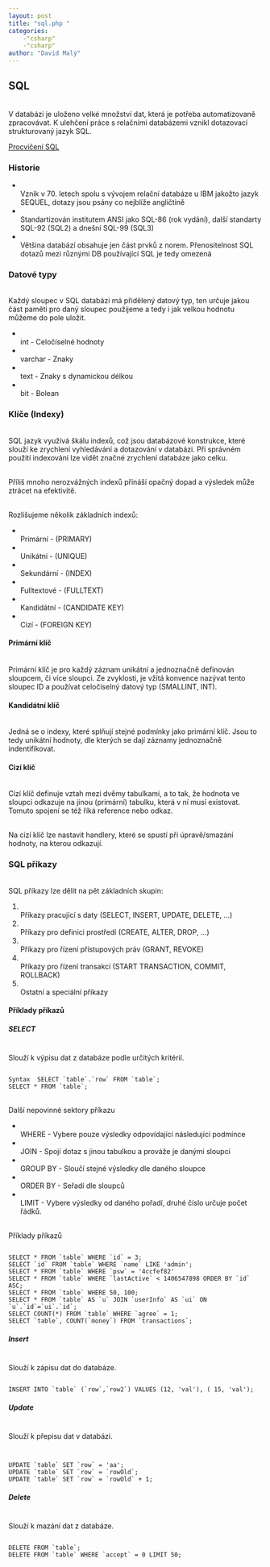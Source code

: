 ```yaml
---
layout: post
title: "sql.php "
categories:
    -"csharp"
    -"csharp"
author: "David Malý"
--- 
```



## SQL


<br>    V databázi je uloženo velké množství dat, která je potřeba automatizovaně zpracovávat. K ulehčení práce s relačními databázemi vznikl dotazovací strukturovaný jazyk SQL.<br>

[Procvičení SQL](https://sqlbolt.com/)
### Historie

- <br>        Vznik v 70. letech spolu s vývojem relační databáze u IBM jakožto jazyk SEQUEL, dotazy jsou psány co nejblíže angličtině<br>
- <br>        Standartizován institutem ANSI jako SQL-86 (rok vydání), další standarty SQL-92 (SQL2) a dnešní SQL-99 (SQL3)<br>
- <br>        Většina databází obsahuje jen část prvků z norem. Přenositelnost SQL dotazů mezi různými DB používající SQL je tedy omezená<br>


### Datové typy


<br>    Každý sloupec v SQL databázi má přidělený datový typ, ten určuje jakou část paměti pro daný sloupec použijeme a tedy i jak velkou hodnotu můžeme do pole uložit.<br>


- <br>        int - Celočíselné hodnoty<br>
- <br>        varchar - Znaky<br>
- <br>        text - Znaky s dynamickou délkou<br>
- <br>        bit - Bolean<br>


### Klíče (Indexy)


<br>    SQL jazyk využívá škálu indexů, což jsou databázové konstrukce, které slouží ke zrychlení vyhledávání a dotazování v databázi. Při správném použití indexování lze vidět značné zrychlení databáze jako celku.<br>



<br>    Příliš mnoho nerozvážných indexů přináší opačný dopad a výsledek může ztrácet na efektivitě.<br>



<br>    Rozlišujeme několik základních indexů:<br>


- <br>        Primární - (PRIMARY)<br>
- <br>        Unikátní - (UNIQUE)<br>
- <br>        Sekundární - (INDEX)<br>
- <br>        Fulltextové - (FULLTEXT)<br>
- <br>        Kandidátní - (CANDIDATE KEY)<br>
- <br>        Cizí - (FOREIGN KEY)<br>


#### Primární klíč


<br>    Primární klíč je pro každý záznam unikátní a jednoznačně definován sloupcem, či více sloupci. Ze zvyklosti, je vžitá konvence nazývat tento sloupec ID a používat celočíselný datový typ (SMALLINT, INT).<br>


#### Kandidátní klíč


<br>    Jedná se o indexy, které splňují stejné podmínky jako primární klíč. Jsou to tedy unikátní hodnoty, dle kterých se dají záznamy jednoznačně indentifikovat.<br>


#### Cizí klíč


<br>    Cizí klíč definuje vztah mezi dvěmy tabulkami, a to tak, že hodnota ve sloupci odkazuje na jinou (primární) tabulku, která v ní musí existovat. Tomuto spojení se též říká reference nebo odkaz.<br>



<br>    Na cizí klíč lze nastavit handlery, které se spustí při úpravě/smazání hodnoty, na kterou odkazují.<br>


### SQL příkazy


<br>    SQL příkazy lze dělit na pět základních skupin:<br>


1. <br>        Příkazy pracující s daty  (SELECT, INSERT, UPDATE, DELETE, ...)<br>
2. <br>        Příkazy pro definici prostředí (CREATE, ALTER, DROP, ...)<br>
3. <br>        Příkazy pro řízení přístupových práv (GRANT, REVOKE)<br>
4. <br>        Příkazy pro řízení transakcí (START TRANSACTION, COMMIT, ROLLBACK)<br>
5. <br>        Ostatní a speciální příkazy<br>


#### Příklady příkazů

##### SELECT


<br>    Slouží k výpisu dat z databáze podle určitých kritérií.<br>


```

Syntax  SELECT `table`.`row` FROM `table`;
SELECT * FROM `table`;

```


<br>    Další nepovinné sektory příkazu<br>


- <br>        WHERE - Vybere pouze výsledky odpovídající následující podmínce<br>
- <br>        JOIN - Spojí dotaz s jinou tabulkou a prováže je danými sloupci<br>
- <br>            GROUP BY - Sloučí stejné výsledky dle daného sloupce<br>
- <br>            ORDER BY - Seřadí dle sloupců<br>
- <br>            LIMIT - Vybere výsledky od daného pořadí, druhé číslo určuje počet řádků.<br>



<br>    Příklady příkazů<br>


```

SELECT * FROM `table` WHERE `id` = 3;
SELECT `id` FROM `table` WHERE `name` LIKE 'admin';
SELECT * FROM `table` WHERE `psw` = '4ccfef82'
SELECT * FROM `table` WHERE `lastActive` < 1406547898 ORDER BY `id` ASC;
SELECT * FROM `table` WHERE 50, 100;
SELECT * FROM `table` AS `u` JOIN `userInfo` AS `ui` ON `u`.`id`=`ui`.`id`;
SELECT COUNT(*) FROM `table` WHERE `agree` = 1;
SELECT `table`, COUNT(`money`) FROM `transactions`;

```

##### Insert


<br>    Slouží k zápisu dat do databáze.<br>


```

INSERT INTO `table` (`row`,`row2`) VALUES (12, 'val'), ( 15, 'val');

```

##### Update


<br>    Slouží k přepisu dat v databázi.<br>


```


UPDATE `table` SET `row` = 'aa';
UPDATE `table` SET `row` = `rowOld`;
UPDATE `table` SET `row` = `rowOld` + 1;

```

##### Delete


<br>    Slouží k mazání dat z databáze.<br>


```

DELETE FROM `table`;
DELETE FROM `table` WHERE `accept` = 0 LIMIT 50;

```
